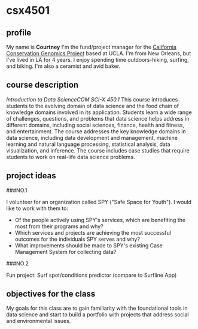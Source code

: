 # csx4501

## profile

My name is **Courtney**
I'm the fund/project manager for the [California Conservation Genomics Project](https://www.ccgproject.org/) based at 
UCLA.
I'm from New Orleans, but I've lived in LA for 4 years.
I enjoy spending time outdoors-hiking, surfing, and biking. I'm also a ceramist and avid 
baker. 

## course description
*Introduction to Data ScienceCOM SCI-X 450.1*
This course introduces students to the evolving domain of data science and the food chain 
of knowledge domains involved in its application. Students learn a wide range of 
challenges, questions, and problems that data science helps address in different domains, 
including social sciences, finance, health and fitness, and entertainment. The course 
addresses the key knowledge domains in data science, including data development and 
management, machine learning and natural language processing, statistical analysis, data 
visualization, and inference. The course includes case studies that require students to 
work on real-life data science problems.

## project ideas

###NO.1

I volunteer for an organization called SPY ("Safe Space for Youth"). I would like to work with them to:
* Of the people actively using SPY's services, which are benefiting the most from their programs and why?
* Which services and projects are achieving the most successful outcomes for the individuals SPY serves and why?
* What improvements should be made to SPY's existing Case Management System for collecting data?


###NO.2

Fun project: Surf spot/conditions predictor (compare to Surfline App)

## objectives for the class

My goals for this class are to gain familiarity with the foundational tools in data 
science and start to build a portfolio with projects that address social and environmental
issues.
